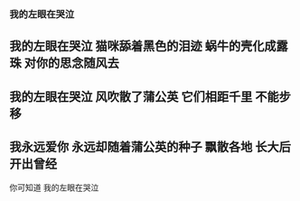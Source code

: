 ### 我的左眼在哭泣
我的左眼在哭泣
猫咪舔着黑色的泪迹
蜗牛的壳化成露珠
对你的思念随风去
---
我的左眼在哭泣
风吹散了蒲公英
它们相距千里
不能步移
---
我永远爱你
永远却随着蒲公英的种子
飘散各地
长大后
开出曾经
---
你可知道
我的左眼在哭泣
